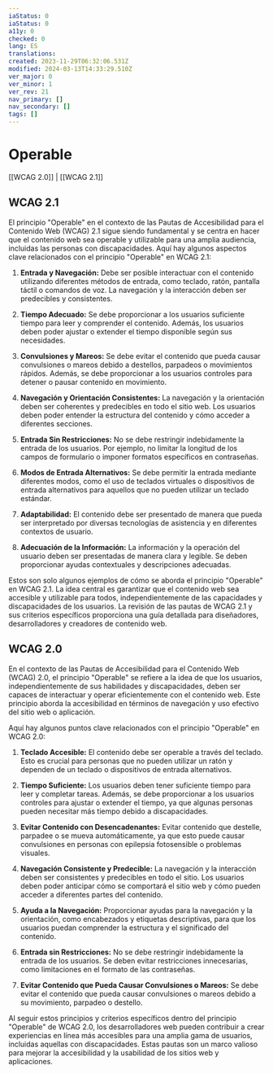 ```yaml
---
iaStatus: 0
iaStatus: 0
a11y: 0
checked: 0
lang: ES
translations: 
created: 2023-11-29T06:32:06.531Z
modified: 2024-03-13T14:33:29.510Z
ver_major: 0
ver_minor: 1
ver_rev: 21
nav_primary: []
nav_secondary: []
tags: []
---
```

# Operable

[[WCAG 2.0]] | [[WCAG 2.1]]

## WCAG 2.1

El principio "Operable" en el contexto de las Pautas de Accesibilidad para el Contenido Web (WCAG) 2.1 sigue siendo fundamental y se centra en hacer que el contenido web sea operable y utilizable para una amplia audiencia, incluidas las personas con discapacidades. Aquí hay algunos aspectos clave relacionados con el principio "Operable" en WCAG 2.1:

1. **Entrada y Navegación:** Debe ser posible interactuar con el contenido utilizando diferentes métodos de entrada, como teclado, ratón, pantalla táctil o comandos de voz. La navegación y la interacción deben ser predecibles y consistentes.
    
2. **Tiempo Adecuado:** Se debe proporcionar a los usuarios suficiente tiempo para leer y comprender el contenido. Además, los usuarios deben poder ajustar o extender el tiempo disponible según sus necesidades.
    
3. **Convulsiones y Mareos:** Se debe evitar el contenido que pueda causar convulsiones o mareos debido a destellos, parpadeos o movimientos rápidos. Además, se debe proporcionar a los usuarios controles para detener o pausar contenido en movimiento.
    
4. **Navegación y Orientación Consistentes:** La navegación y la orientación deben ser coherentes y predecibles en todo el sitio web. Los usuarios deben poder entender la estructura del contenido y cómo acceder a diferentes secciones.
    
5. **Entrada Sin Restricciones:** No se debe restringir indebidamente la entrada de los usuarios. Por ejemplo, no limitar la longitud de los campos de formulario o imponer formatos específicos en contraseñas.
    
6. **Modos de Entrada Alternativos:** Se debe permitir la entrada mediante diferentes modos, como el uso de teclados virtuales o dispositivos de entrada alternativos para aquellos que no pueden utilizar un teclado estándar.
    
7. **Adaptabilidad:** El contenido debe ser presentado de manera que pueda ser interpretado por diversas tecnologías de asistencia y en diferentes contextos de usuario.
    
8. **Adecuación de la Información:** La información y la operación del usuario deben ser presentadas de manera clara y legible. Se deben proporcionar ayudas contextuales y descripciones adecuadas.
    

Estos son solo algunos ejemplos de cómo se aborda el principio "Operable" en WCAG 2.1. La idea central es garantizar que el contenido web sea accesible y utilizable para todos, independientemente de las capacidades y discapacidades de los usuarios. La revisión de las pautas de WCAG 2.1 y sus criterios específicos proporciona una guía detallada para diseñadores, desarrolladores y creadores de contenido web.

## WCAG 2.0

En el contexto de las Pautas de Accesibilidad para el Contenido Web (WCAG) 2.0, el principio "Operable" se refiere a la idea de que los usuarios, independientemente de sus habilidades y discapacidades, deben ser capaces de interactuar y operar eficientemente con el contenido web. Este principio aborda la accesibilidad en términos de navegación y uso efectivo del sitio web o aplicación.

Aquí hay algunos puntos clave relacionados con el principio "Operable" en WCAG 2.0:

1. **Teclado Accesible:** El contenido debe ser operable a través del teclado. Esto es crucial para personas que no pueden utilizar un ratón y dependen de un teclado o dispositivos de entrada alternativos.
    
2. **Tiempo Suficiente:** Los usuarios deben tener suficiente tiempo para leer y completar tareas. Además, se debe proporcionar a los usuarios controles para ajustar o extender el tiempo, ya que algunas personas pueden necesitar más tiempo debido a discapacidades.
    
3. **Evitar Contenido con Desencadenantes:** Evitar contenido que destelle, parpadee o se mueva automáticamente, ya que esto puede causar convulsiones en personas con epilepsia fotosensible o problemas visuales.
    
4. **Navegación Consistente y Predecible:** La navegación y la interacción deben ser consistentes y predecibles en todo el sitio. Los usuarios deben poder anticipar cómo se comportará el sitio web y cómo pueden acceder a diferentes partes del contenido.
    
5. **Ayuda a la Navegación:** Proporcionar ayudas para la navegación y la orientación, como encabezados y etiquetas descriptivas, para que los usuarios puedan comprender la estructura y el significado del contenido.
    
6. **Entrada sin Restricciones:** No se debe restringir indebidamente la entrada de los usuarios. Se deben evitar restricciones innecesarias, como limitaciones en el formato de las contraseñas.
    
7. **Evitar Contenido que Pueda Causar Convulsiones o Mareos:** Se debe evitar el contenido que pueda causar convulsiones o mareos debido a su movimiento, parpadeo o destello.
    

Al seguir estos principios y criterios específicos dentro del principio "Operable" de WCAG 2.0, los desarrolladores web pueden contribuir a crear experiencias en línea más accesibles para una amplia gama de usuarios, incluidas aquellas con discapacidades. Estas pautas son un marco valioso para mejorar la accesibilidad y la usabilidad de los sitios web y aplicaciones.